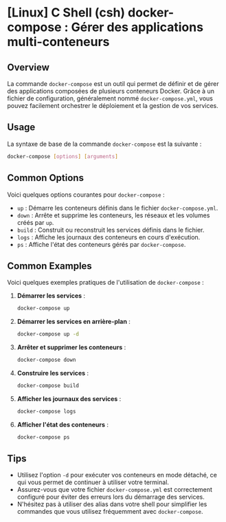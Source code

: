 # [Linux] C Shell (csh) docker-compose : Gérer des applications multi-conteneurs

## Overview
La commande `docker-compose` est un outil qui permet de définir et de gérer des applications composées de plusieurs conteneurs Docker. Grâce à un fichier de configuration, généralement nommé `docker-compose.yml`, vous pouvez facilement orchestrer le déploiement et la gestion de vos services.

## Usage
La syntaxe de base de la commande `docker-compose` est la suivante :

```bash
docker-compose [options] [arguments]
```

## Common Options
Voici quelques options courantes pour `docker-compose` :

- `up` : Démarre les conteneurs définis dans le fichier `docker-compose.yml`.
- `down` : Arrête et supprime les conteneurs, les réseaux et les volumes créés par `up`.
- `build` : Construit ou reconstruit les services définis dans le fichier.
- `logs` : Affiche les journaux des conteneurs en cours d'exécution.
- `ps` : Affiche l'état des conteneurs gérés par `docker-compose`.

## Common Examples
Voici quelques exemples pratiques de l'utilisation de `docker-compose` :

1. **Démarrer les services** :
   ```bash
   docker-compose up
   ```

2. **Démarrer les services en arrière-plan** :
   ```bash
   docker-compose up -d
   ```

3. **Arrêter et supprimer les conteneurs** :
   ```bash
   docker-compose down
   ```

4. **Construire les services** :
   ```bash
   docker-compose build
   ```

5. **Afficher les journaux des services** :
   ```bash
   docker-compose logs
   ```

6. **Afficher l'état des conteneurs** :
   ```bash
   docker-compose ps
   ```

## Tips
- Utilisez l'option `-d` pour exécuter vos conteneurs en mode détaché, ce qui vous permet de continuer à utiliser votre terminal.
- Assurez-vous que votre fichier `docker-compose.yml` est correctement configuré pour éviter des erreurs lors du démarrage des services.
- N'hésitez pas à utiliser des alias dans votre shell pour simplifier les commandes que vous utilisez fréquemment avec `docker-compose`.